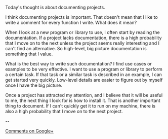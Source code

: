 Today's thought is about documenting projects.

I think documenting projects is important. That doesn't mean that I like to
write a comment for every function I write. What does it mean?

When I look at a new program or library to use, I often start by reading the
documentation. If a project lacks documentation, there is a high probability
that I move on to the next unless the project seems really interesting and I
can't find an alternative. So high-level, big picture documentation is
something that I value.

What is the best way to write such documentation? I find use cases or examples
to be very effective. I want to use a program or library to perform a certain
task. If that task or a similar task is described in an example, I can get
started very quickly. Low-level details are easier to figure out by myself once
I have the big picture.

Once a project has attracted my attention, and I believe that it will be useful
to me, the next thing I look for is how to install it. That is another
important thing to document. If I can't quickly get it to run on my machine,
there is also a high probability that I move on to the next project.

--

[Comments on Google+](https://plus.google.com/u/0/112175093836850283531/posts/Ck4wDdQWPLt)
